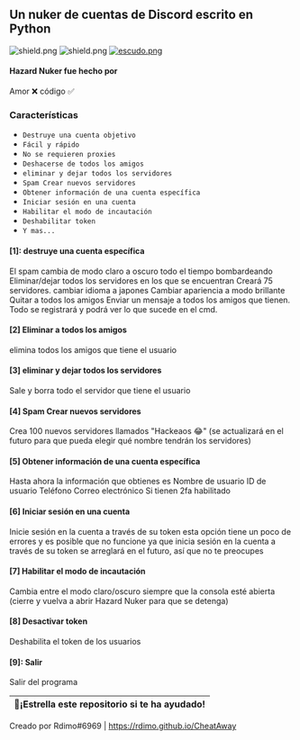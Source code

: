 ## Un nuker de cuentas de Discord escrito en Python

   <img src="https://img.shields.io/github/watchers/Rdimo/Hazard-Nuker?style=social" alt="shield.png"></a>
   <img src="https://img.shields.io/github/stars/Rdimo/Hazard-Nuker?style=social" alt="shield.png"></a>
   <a href="https://rdimo.github.io/CheatAway/" target="_blank"> <img src="https://discordapp.com/api/guilds/850313477121507338/widget.png?style=shield " alt="escudo.png"></a>

#### Hazard Nuker fue hecho por
Amor ❌
código ✅

### Características

* ` Destruye una cuenta objetivo `
* ` Fácil y rápido `
* ` No se requieren proxies `
* ` Deshacerse de todos los amigos `
* ` eliminar y dejar todos los servidores `
* ` Spam Crear nuevos servidores `
* ` Obtener información de una cuenta específica `
* ` Iniciar sesión en una cuenta `
* ` Habilitar el modo de incautación `
* ` Deshabilitar token `
* ` Y mas... `


#### [1]: destruye una cuenta específica
El spam cambia de modo claro a oscuro todo el tiempo bombardeando
Eliminar/dejar todos los servidores en los que se encuentran
Creará 75 servidores.
cambiar idioma a japones
Cambiar apariencia a modo brillante
Quitar a todos los amigos
Enviar un mensaje a todos los amigos que tienen.
Todo se registrará y podrá ver lo que sucede en el cmd.

#### [2] Eliminar a todos los amigos
elimina todos los amigos que tiene el usuario


#### [3] eliminar y dejar todos los servidores
Sale y borra todo el servidor que tiene el usuario

#### [4] Spam Crear nuevos servidores
Crea 100 nuevos servidores llamados "Hackeaos 😂"
(se actualizará en el futuro para que pueda elegir qué nombre tendrán los servidores)

#### [5] Obtener información de una cuenta específica
Hasta ahora la información que obtienes es
Nombre de usuario
ID de usuario
Teléfono
Correo electrónico
Si tienen 2fa habilitado

#### [6] Iniciar sesión en una cuenta
Inicie sesión en la cuenta a través de su token
esta opción tiene un poco de errores y es posible que no funcione ya que inicia sesión en la cuenta a través de su token
se arreglará en el futuro, así que no te preocupes

#### [7] Habilitar el modo de incautación
Cambia entre el modo claro/oscuro siempre que la consola esté abierta
(cierre y vuelva a abrir Hazard Nuker para que se detenga)

#### [8] Desactivar token
Deshabilita el token de los usuarios

#### [9]: Salir
Salir del programa

| 🌟¡Estrella este repositorio si te ha ayudado!|
|----------------------------------------------|

Creado por Rdimo#6969 | https://rdimo.github.io/CheatAway
